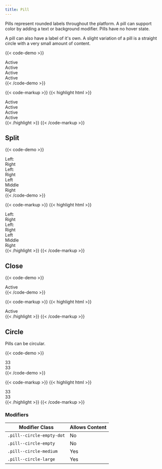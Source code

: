 ```yaml
---
title: Pill
---
```


Pills represent rounded labels throughout the platform.
A pill can support color by adding a text or background modifier.
Pills have no hover state.

A pill can also have a label of it's own.
A slight variation of a pill is a straight circle with a very small amount of content.

{{< code-demo >}}
<div class="pill">
  Active
</div>
<div class="pill text-white background--navy">
  Active
</div>
<div class="pill text-white background--skyblue">
  Active
</div>
<div class="pill text-white background--salmon">
  Active
</div>
{{< /code-demo >}}

{{< code-markup >}}
{{< highlight html >}}
<div class="pill">
  Active
</div>
<div class="pill text-white background--navy">
  Active
</div>
<div class="pill text-white background--skyblue">
  Active
</div>
<div class="pill text-white background--salmon">
  Active
</div>
{{< /highlight >}}
{{< /code-markup >}}

## Split

{{< code-demo >}}
<div class="pill pill--split">
  <div class="pill__label">Left:</div>
  <div class="pill__content">Right</div>
</div>
<div class="pill pill--split text-white background--peach">
  <div class="pill__label text-brown">Left:</div>
  <div class="pill__content">Right</div>
</div>
<div class="pill pill--split text-white background--navy">
  <div class="pill__content background--salmon">Left</div>
  <div class="pill__content background--olive">Middle</div>
  <div class="pill__content background--skyblue">Right</div>
</div>
{{< /code-demo >}}

{{< code-markup >}}
{{< highlight html >}}
<div class="pill pill--split">
  <div class="pill__label">Left:</div>
  <div class="pill__content">Right</div>
</div>
<div class="pill pill--split text-white background--peach">
  <div class="pill__label text-brown">Left:</div>
  <div class="pill__content">Right</div>
</div>
<div class="pill pill--split text-white background--navy">
  <div class="pill__content background--salmon">Left</div>
  <div class="pill__content background--olive">Middle</div>
  <div class="pill__content background--skyblue">Right</div>
</div>
{{< /highlight >}}
{{< /code-markup >}}

## Close

{{< code-demo >}}
<div class="pill">
 <div class="pill__close"><i class="pi-times-solid text-salmon"></i></div>
  Active
</div>
{{< /code-demo >}}

{{< code-markup >}}
{{< highlight html >}}
<div class="pill">
 <div class="pill__close"><i class="pi-times-solid text-salmon"></i></div>
  Active
</div>
{{< /highlight >}}
{{< /code-markup >}}

## Circle

Pills can be circular.

{{< code-demo >}}
<div class="pill pill--circle">
  33
</div>
<div class="pill pill--circle text-white background--salmon">
  33
</div>
{{< /code-demo >}}

{{< code-markup >}}
{{< highlight html >}}
<div class="pill pill--circle">
  33
</div>
<div class="pill pill--circle text-white background--salmon">
  33
</div>
{{< /highlight >}}
{{< /code-markup >}}

<section class="p-0 mb-4">
  <h3>Modifiers</h3>
  <table borders="1" class="table modifiers table--no-hover">
    <thead>
      <tr>
        <th>Modifier Class</th>
        <th>Allows Content</th>
      </tr>
    </thead>
    <tbody>
      <tr>
        <td data-label="Modifier Class"><code>.pill--circle-empty-dot</code></td>
        <td data-label="Allows Content">No</td>
      </tr>
      <tr>
        <td data-label="Modifier Class"><code>.pill--circle-empty</code></td>
        <td data-label="Allows Content">No</td>
      </tr>
      <tr>
        <td data-label="Modifier Class"><code>.pill--circle-medium</code></td>
        <td data-label="Allows Content">Yes</td>
      </tr>
      <tr>
        <td data-label="Modifier Class"><code>.pill--circle-large</code></td>
        <td data-label="Allows Content">Yes</td>
      </tr>
    </tbody>
  </table>
</section>